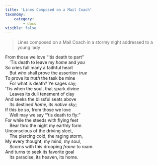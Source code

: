 ```yaml
---
title: 'Lines Composed on a Mail Coach'
taxonomy:
    category:
        - docs
visible: false
---
```


> Lines composed on a Mail Coach in a stormy night addressed to a young lady

From those we love “’tis death to part”  
&emsp;’Tis death to leave my *home* and *you*  
So cries full many a faithful heart  
&emsp;But *who* shall prove the assertion *true*  
To prove its *truth* the task be mine  
&emsp;For what is death? Ye sages say;  
’Tis when the soul, that spark divine  
&emsp;Leaves its dull tenement of clay  
And seeks the blissful seats above  
&emsp;Its destined *home*, its *native sky*;  
If this be *so*, from those we love  
&emsp;Well may we say “’tis death to fly:”  
For while the steeds with flying feet  
&emsp;Bear thro the night my earthly form  
Unconscious of the driving sleet,  
&emsp;The piercing cold, the raging storm,  
My every thought, my mind, my soul,  
&emsp;Scorns with this drooping *frame* to roam  
And turns to seek its favorite goal  
&emsp;Its paradise, its heaven, its home.